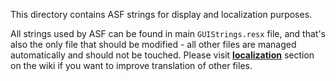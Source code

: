 This directory contains ASF strings for display and localization purposes.

All strings used by ASF can be found in main ```GUIStrings.resx``` file, and that's also the only file that should be modified - all other files are managed automatically and should not be touched. Please visit **[localization](https://github.com/JustArchi/ArchiSteamFarm/wiki/Localization)** section on the wiki if you want to improve translation of other files.

